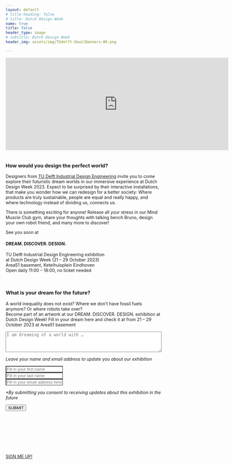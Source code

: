 ```yaml
---
layout: default
# title-heading: false
# title: Dutch Design Week
name: true
title: false
header_type: image
# subtitle: Dutch Design Week
header_img: assets/img/TUdelft-EmailBanners-06.png

---
```

<div class="card shadow videoWrapper">
<iframe width="720" height="299" src="https://www.youtube.com/embed/vRj83QN3yKI" title="TU Delft - BSc Industrieel Ontwerpen" frameborder="0" allow="accelerometer; autoplay; clipboard-write; encrypted-media; gyroscope; picture-in-picture; web-share" allowfullscreen></iframe>
</div>  
<br>

<div class="card shadow text-center white-card">
  <div class="card-body">
    <h3 class="card-title NeueMachina-h3">How would you design the perfect world?</h3>
    <p class="card-text open-sans">
Designers from <a href="https://www.tudelft.nl/ide" target="_blank"><u class="NeueMachina">TU Delft Industrial Design Engineering</u></a> invite you to come explore their futuristic dream worlds in our <span class="NeueMachina">immersive experience</span> at Dutch Design Week 2023. Expect to <span class="NeueMachina">be surprised</span> by their interactive installations, that make you wonder how we can redesign for a better society: Where products are truly sustainable, people are equal and really happy, and where technology instead of dividing us, connects us. 
</p>

<p class="card-text open-sans">
There is something exciting for anyone! Release all your stress in our Mind Muscle Club gym, share your thoughts with <span class="NeueMachina">talking bench Bruno, design your own robot friend</span>, and many more to discover!
</p>
<p class="card-text NeueMachina">
See you soon at
</p>
<h4 class="card-text NeueMachina-h4">
DREAM. DISCOVER. DESIGN. 
</h4>
<p class="card-text open-sans">
TU Delft Industrial Design Engineering exhibition<br>
at Dutch Design Week (21 – 29 October 2023)<br>
Area51 basement, Ketelhuisplein Eindhoven<br>
Open daily 11:00 – 18:00, no ticket needed 
</p>
  </div>
</div>
<br>

<div class="card shadow text-center orange-card">
  <div class="card-body">
    <h3 class="card-title NeueMachina-h3">What is your dream for the future?</h3>
    <p class="card-text open-sans">
A world inequality does not exist? Where we don’t have fossil fuels anymore? Or where robots take over?<br>
<span class="NeueMachina">Become part of an artwork</span> at our DREAM. DISCOVER. DESIGN. exhibition at Dutch Design Week! <span class="NeueMachina">Fill in your dream</span> here and check it at from 21 – 29 October 2023 at Area51 basement
</p>

<form action="https://docs.google.com/forms/d/e/1FAIpQLSfdc1unbcgQZHS4Lb-pI-a1Q9STDNdGm39bc_eG18JwBc5DZA/formResponse" method="POST">
        <div class="form-row align-items-center">
            <div class="col">
                <!-- <label><i>I am dreaming of a world with...</i></label> -->
<textarea id="freeform"  class="text-center" name="entry.611985276" required rows="4" style="min-width: 100%" placeholder="I am dreaming of a world with …"></textarea>
            </div>
        </div>
        <p class="open-sans"><i>Leave your name and email address to update you about our exhibition</i></p>
        <div class="form-group">
            <!-- <label>Name:</label><br> -->
            <input class="form-control text-center" name="entry.1065905976" required type="text" placeholder="Fill in your first name" style="background-color: white"/>
        </div>
        <div class="form-group">
            <!-- <label>Name:</label><br> -->
            <input class="form-control text-center" name="entry.1327196650" required type="text" placeholder="Fill in your last name" style="background-color: white"/>
        </div>
        <div class="form-group">
            <!-- <label>Email:</label><br> -->
            <input class="form-control text-center" name="entry.1561828014" required type="text" placeholder="Fill in your email address here" style="background-color: white"/>
        </div>
        <p class="open-sans"><i>*By submitting you consent to receiving updates about this exhibition in the future
</i></p>
        <input type="submit" value="SUBMIT" class="btn btn-primary NeueMachina">
        <!-- <h3>SEE YOU SOON!</h3> -->
    </form>
  </div>
</div>
<br>

<div class="card shadow text-center purple-card">
  <div class="card-body">
    <h3 class="card-title NeueMachina-h3" style="color: white;">Win Free tickets!</h3>
    <p class="card-text open-sans" style="color: white;">
We give away free tickets for Dutch Design Week! Sign up  before <span class="NeueMachina">8th of October 2023</span> and we let you know on the 11th of October if you’re lucky!
</p>

<a
 href="/freeticket" class="btn btn-primary btn-lg active  NeueMachina" role="button" aria-pressed="true">SIGN ME UP!
</a>
  </div>
</div>
<br>